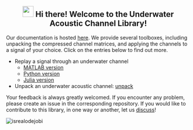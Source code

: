 <h2 align="center"><img src = "https://raw.githubusercontent.com/MartinHeinz/MartinHeinz/master/wave.gif" width = 30px> Hi there! Welcome to the Underwater Acoustic Channel Library! </h2>

Our documentation is hosted [here](https://uwa-channels.github.io). We provide several toolboxes, including unpacking the compressed channel matrices, and applying the channels to a signal of your choice. Click on the entries below to find out more.

* Replay a signal through an underwater channel
  * [MATLAB version](https://github.com/uwa-channels/replay)
  * [Python version](https://github.com/uwa-channels/replay_python)
  * [Julia version](https://github.com/org-arl/UnderwaterAcoustics.jl)
* Unpack an underwater acoustic channel: [unpack](https://github.com/uwa-channels/unpack)

Your feedback is always greatly welcomed. If you encounter any problem, please create an issue in the corresponding repository. If you would like to contribute to this library, in one way or another, let us [discuss](https://github.com/orgs/uwa-channels/discussions)!

<p align="left"> <img src="https://komarev.com/ghpvc/?username=uwa-channels&label=Profile%20views&color=0e75b6&style=flat" alt="isrealodejobi" /></p>

